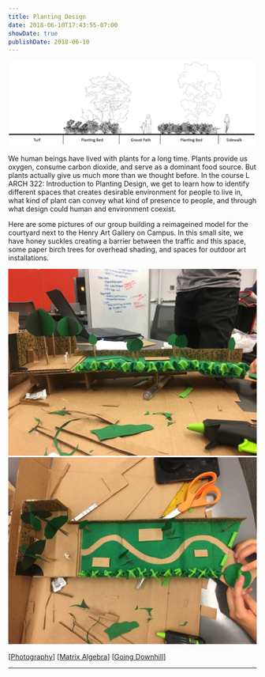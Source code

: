 ```yaml
---
title: Planting Design
date: 2018-06-10T17:43:55-07:00
showDate: true
publishDate: 2018-06-10
---
```


![planting design](images/plant.png)

We human beings have lived with plants for a long time. Plants provide us oxygen, consume carbon dioxide, and serve as a dominant food source. But plants actually give us much more than we thought before. In the course L ARCH 322: Introduction to Planting Design, we get to learn how to identify different spaces that creates desirable environment for people to live in, what kind of plant can convey what kind of presence to people, and through what design could human and environment coexist.

Here are some pictures of our group building a reimageined model for the courtyard next to the Henry Art Gallery on Campus. In this small site, we have honey suckles creating a barrier between the traffic and this space, some paper birch trees for overhead shading, and spaces for outdoor art installations.

![](images/larch3.JPG)
![](images/larch4.JPG)

[[Photography]]
[[Matrix Algebra]]
[[Going Downhill]]

---


[//begin]: # "Autogenerated link references for markdown compatibility"
[Photography]: Photography "Photography"
[Matrix Algebra]: <Matrix Algebra> "The Matrix: Failure"
[Going Downhill]: <Going Downhill> "Going Downhill"
[//end]: # "Autogenerated link references"